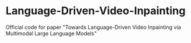 # Language-Driven-Video-Inpainting
Official code for paper "Towards Language-Driven Video Inpainting via Multimodal Large Language Models"
